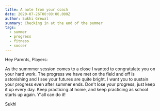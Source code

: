 ```yaml
---
title: A note from your coach
date: 2020-07-26T00:00:00.000Z
author: Sukhi Grewal
summary: Checking in at the end of the summer
tags:  
  - summer
  - progress
  - fitness
  - soccer
---  
```


Hey Parents, Players:

As the summmer session comes to a close I wanted to congratulate you on your hard work. The progress we have met on the field and off is astonishing and I see your futures are quite bright. I want you to sustain your progress even after summer ends. Don't lose your progress, just keep it up every day. Keep practicing at home, and keep practicing as school starts up again. Y'all can do it!

Sukhi
